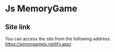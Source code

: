 # Js MemoryGame

Site link
------------------------------------------------------------------------------------------------

You can access the site from the following address: https://simongamejs.netlify.app/
